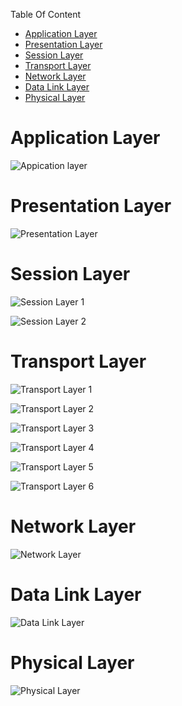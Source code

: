 Table Of Content

<!-- TOC -->

- [Application Layer](#application-layer)
- [Presentation Layer](#presentation-layer)
- [Session Layer](#session-layer)
- [Transport Layer](#transport-layer)
- [Network Layer](#network-layer)
- [Data Link Layer](#data-link-layer)
- [Physical Layer](#physical-layer)

<!-- /TOC -->

# Application Layer

![Appication layer](Images/Application%20Layer.jpg)

# Presentation Layer
![Presentation Layer](Images/Presentation%20Layer.jpg)


# Session Layer
![Session Layer 1](Images/Session%20Layer%201.jpg)


![Session Layer 2](Images/Session%20Layer%202.jpg)


# Transport Layer
![Transport Layer 1](Images/Transport%20Layer%201.jpg)

![Transport Layer 2](Images/Transport%20Layer%202.jpg)

![Transport Layer 3](Images/Transport%20Layer%203.jpg)

![Transport Layer 4](Images/Transport%20Layer%204.jpg)

![Transport Layer 5](Images/Transport%20Layer%205.jpg)

![Transport Layer 6](Images/Transport%20Layer%206.jpg)

# Network Layer
![Network Layer](Images/Network%20Layer.jpg)

# Data Link Layer
![Data Link Layer](Images/Data%20Link%20Layer.jpg)

# Physical Layer
![Physical Layer](Images/Physical%20Layer.jpg)